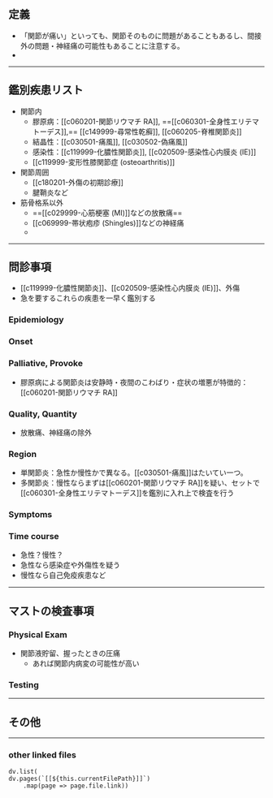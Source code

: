 ## 定義
- 「関節が痛い」といっても、関節そのものに問題があることもあるし、間接外の問題・神経痛の可能性もあることに注意する。
- 
---
## 鑑別疾患リスト
- 関節内
	- 膠原病：[[c060201-関節リウマチ RA]], ==[[c060301-全身性エリテマトーデス]],== [[c149999-尋常性乾癬]], [[c060205-脊椎関節炎]]
	- 結晶性：[[c030501-痛風]], [[c030502-偽痛風]]
	- 感染性：[[c119999-化膿性関節炎]], [[c020509-感染性心内膜炎 (IE)]]
	- [[c119999-変形性膝関節症 (osteoarthritis)]]
- 関節周囲
	- [[c180201-外傷の初期診療]]
	- 腱鞘炎など
- 筋骨格系以外
	- ==[[c029999-心筋梗塞 (MI)]]などの放散痛==
	- [[c069999-帯状疱疹 (Shingles)]]などの神経痛
	- 

---
## 問診事項
- [[c119999-化膿性関節炎]]、[[c020509-感染性心内膜炎 (IE)]]、外傷
- 急を要するこれらの疾患を一早く鑑別する
### Epidemiology
### Onset
### Palliative, Provoke
- 膠原病による関節炎は安静時・夜間のこわばり・症状の増悪が特徴的：[[c060201-関節リウマチ RA]]
### Quality, Quantity
- 放散痛、神経痛の除外
### Region
- 単関節炎：急性か慢性かで異なる。[[c030501-痛風]]はたいてい一つ。
- 多関節炎：慢性ならまずは[[c060201-関節リウマチ RA]]を疑い、セットで[[c060301-全身性エリテマトーデス]]を鑑別に入れ上で検査を行う
### Symptoms
### Time course
- 急性？慢性？
- 急性なら感染症や外傷性を疑う
- 慢性なら自己免疫疾患など
---
## マストの検査事項
### Physical Exam
- 関節液貯留、握ったときの圧痛
	- あれば関節内病変の可能性が高い
### Testing
---
## その他
---
### other linked files
```dataviewjs
dv.list(
dv.pages(`[[${this.currentFilePath}]]`)
	.map(page => page.file.link))
```
